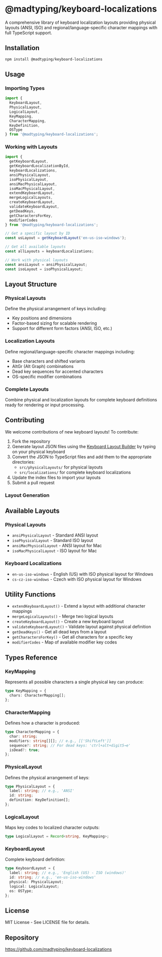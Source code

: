 # @madtyping/keyboard-localizations

A comprehensive library of keyboard localization layouts providing physical layouts (ANSI, ISO) and regional/language-specific character mappings with full TypeScript support.

## Installation

```bash
npm install @madtyping/keyboard-localizations
```

## Usage

### Importing Types

```typescript
import {
  KeyboardLayout,
  PhysicalLayout,
  LogicalLayout,
  KeyMapping,
  CharacterMapping,
  KeyDefinition,
  OSType
} from '@madtyping/keyboard-localizations';
```

### Working with Layouts

```typescript
import {
  getKeyboardLayout,
  getKeyboardLocalizationById,
  keyboardLocalizations,
  ansiPhysicalLayout,
  isoPhysicalLayout,
  ansiMacPhysicalLayout,
  isoMacPhysicalLayout,
  extendKeyboardLayout,
  mergeLogicalLayouts,
  createKeyboardLayout,
  validateKeyboardLayout,
  getDeadKeys,
  getCharactersForKey,
  modifierCodes
} from '@madtyping/keyboard-localizations';

// Get a specific layout by ID
const usLayout = getKeyboardLayout('en-us-iso-windows');

// Get all available layouts
const allLayouts = keyboardLocalizations;

// Work with physical layouts
const ansiLayout = ansiPhysicalLayout;
const isoLayout = isoPhysicalLayout;
```

## Layout Structure

### Physical Layouts
Define the physical arrangement of keys including:
- Key positions and dimensions
- Factor-based sizing for scalable rendering
- Support for different form factors (ANSI, ISO, etc.)

### Localization Layouts
Define regional/language-specific character mappings including:
- Base characters and shifted variants
- AltGr (Alt Graph) combinations
- Dead key sequences for accented characters
- OS-specific modifier combinations

### Complete Layouts
Combine physical and localization layouts for complete keyboard definitions ready for rendering or input processing.

## Contributing

We welcome contributions of new keyboard layouts! To contribute:

1. Fork the repository
2. Generate layout JSON files using the [Keyboard Layout Builder](https://keyboard.madtyping.com/) by typing on your physical keyboard
3. Convert the JSON to TypeScript files and add them to the appropriate directories:
   - `src/physicalLayouts/` for physical layouts
   - `src/localizations/` for complete keyboard localizations
4. Update the index files to import your layouts
5. Submit a pull request

### Layout Generation

## Available Layouts

### Physical Layouts
- `ansiPhysicalLayout` - Standard ANSI layout
- `isoPhysicalLayout` - Standard ISO layout  
- `ansiMacPhysicalLayout` - ANSI layout for Mac
- `isoMacPhysicalLayout` - ISO layout for Mac

### Keyboard Localizations
- `en-us-iso-windows` - English (US) with ISO physical layout for Windows
- `cs-cz-iso-windows` - Czech with ISO physical layout for Windows

## Utility Functions

- `extendKeyboardLayout()` - Extend a layout with additional character mappings
- `mergeLogicalLayouts()` - Merge two logical layouts
- `createKeyboardLayout()` - Create a new keyboard layout
- `validateKeyboardLayout()` - Validate layout against physical definition
- `getDeadKeys()` - Get all dead keys from a layout
- `getCharactersForKey()` - Get all characters for a specific key
- `modifierCodes` - Map of available modifier key codes

## Types Reference

### KeyMapping
Represents all possible characters a single physical key can produce:

```typescript
type KeyMapping = {
  chars: CharacterMapping[];
};
```

### CharacterMapping
Defines how a character is produced:

```typescript
type CharacterMapping = {
  char: string;
  modifiers: string[][]; // e.g., [['ShiftLeft']]
  sequence?: string; // For dead keys: 'ctrl+alt+digit5→e'
  isDead?: true;
};
```

### PhysicalLayout
Defines the physical arrangement of keys:

```typescript
type PhysicalLayout = {
  label: string; // e.g., 'ANSI'
  id: string;
  definition: KeyDefinition[];
};
```

### LogicalLayout
Maps key codes to localized character outputs:

```typescript
type LogicalLayout = Record<string, KeyMapping>;
```

### KeyboardLayout
Complete keyboard definition:

```typescript
type KeyboardLayout = {
  label: string; // e.g., 'English (US) - ISO (windows)'
  id: string; // e.g., 'en-us-iso-windows'
  physical: PhysicalLayout;
  logical: LogicalLayout;
  os: OSType;
};
```

## License

MIT License - See LICENSE file for details.

## Repository

https://github.com/madtyping/keyboard-localizations